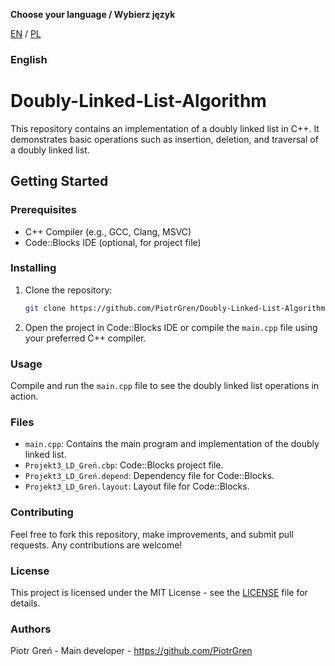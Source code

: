 **Choose your language / Wybierz język**

[EN](#english) / [PL](#polski)

### English

# Doubly-Linked-List-Algorithm

This repository contains an implementation of a doubly linked list in C++. It demonstrates basic operations such as insertion, deletion, and traversal of a doubly linked list.

## Getting Started

### Prerequisites

- C++ Compiler (e.g., GCC, Clang, MSVC)
- Code::Blocks IDE (optional, for project file)

### Installing

1. Clone the repository:
   ```sh
   git clone https://github.com/PiotrGren/Doubly-Linked-List-Algorithm.git
   ```
2. Open the project in Code::Blocks IDE or compile the `main.cpp` file using your preferred C++ compiler.

### Usage

Compile and run the `main.cpp` file to see the doubly linked list operations in action.

### Files

- `main.cpp`: Contains the main program and implementation of the doubly linked list.
- `Projekt3_LD_Greń.cbp`: Code::Blocks project file.
- `Projekt3_LD_Greń.depend`: Dependency file for Code::Blocks.
- `Projekt3_LD_Greń.layout`: Layout file for Code::Blocks.

### Contributing

Feel free to fork this repository, make improvements, and submit pull requests. Any contributions are welcome!

### License

This project is licensed under the MIT License - see the [LICENSE](LICENSE) file for details.

### Authors

Piotr Greń - Main developer - https://github.com/PiotrGren
